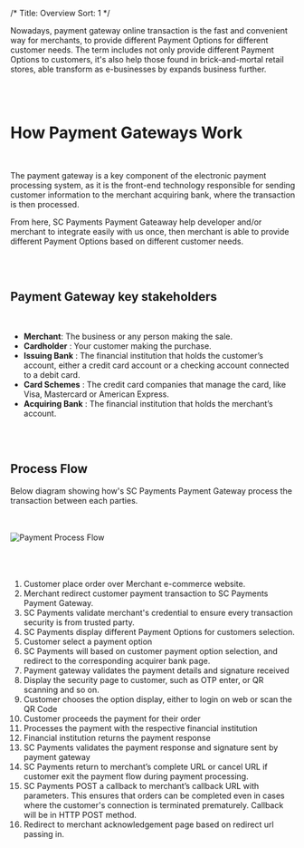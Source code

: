 /*
Title: Overview
Sort: 1
*/


Nowadays, payment gateway online transaction is the fast and convenient way for merchants, to provide different Payment Options for different customer needs. The term includes not only provide different Payment Options to customers, it's also help those found in brick-and-mortal retail stores, able transform as e-businesses by expands business further.


<br />
<br />

# How Payment Gateways Work

<br />

The payment gateway is a key component of the electronic payment processing system, as it is the front-end technology responsible for sending customer information to the merchant acquiring bank, where the transaction is then processed.

From here, SC Payments Payment Gateaway help developer and/or merchant to integrate easily with us once, then merchant is able to provide different Payment Options based on different customer needs.

<br />
<br />

## Payment Gateway key stakeholders

<br />

- **Merchant**: The business or any person making the sale.
- **Cardholder** : Your customer making the purchase.
- **Issuing Bank** : The financial institution that holds the customer’s account, either a credit card account or a checking account connected to a debit card.
- **Card Schemes** : The credit card companies that manage the card, like Visa, Mastercard or American Express.
- **Acquiring Bank** : The financial institution that holds the merchant’s account.


<br />
<br />

## Process Flow

Below diagram showing how's SC Payments Payment Gateway process the transaction between each parties.

<br />
<br />

<img src="https://devdocs.scpayments.com.my/images/figure1.png" alt="Payment Process Flow"/>
<br />
<br />
<br />
<br />


1.	Customer place order over Merchant e-commerce website.
2.	Merchant redirect customer payment transaction to SC Payments Payment Gateway.
3.	SC Payments validate merchant's credential to ensure every transaction security is from trusted party.
4.	SC Payments display different Payment Options for customers selection.
5.	Customer select a payment option
6.	SC Payments will based on customer payment option selection, and redirect to the corresponding acquirer bank page.
7.	Payment gateway validates the payment details and signature received
8.	Display the security page to customer, such as OTP enter, or QR scanning and so on.
9.	Customer chooses the option display, either to login on web or scan the QR Code
10.	Customer proceeds the payment for their order
11.	Processes the payment with the respective financial institution
12.	Financial institution returns the payment response
13.	SC Payments validates the payment response and signature sent by payment gateway
14.	SC Payments return to merchant’s complete URL or cancel URL if customer exit the payment flow during payment processing.
15.	SC Payments POST a callback to merchant’s callback URL with parameters. This ensures that orders can be completed even in cases where the customer's connection is terminated prematurely. Callback will be in HTTP POST method.
16.	Redirect to merchant acknowledgement page based on redirect url passing in.
